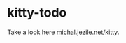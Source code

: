 kitty-todo
==========

Take a look here [michal.jezile.net/kitty](http://michal.jezile.net/kitty/).
